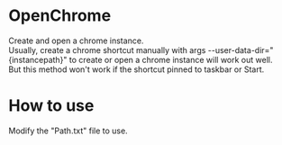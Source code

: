 # OpenChrome
 Create and open a chrome instance.  
 Usually, create a chrome shortcut manually with args --user-data-dir="{instancepath}" to create or open a chrome instance will work out well.  
 But this method won't work if the shortcut pinned to taskbar or Start.  

# How to use
 Modify the "Path.txt" file to use.
